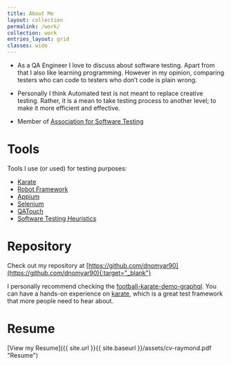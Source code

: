 ```yaml
---
title: About Me
layout: collection
permalink: /work/
collection: work
entries_layout: grid
classes: wide
---
```


- As a QA Engineer I love to discuss about software testing. Apart from that I also like learning programming. However in my opinion, comparing testers who can code to testers who don’t code is plain wrong.

- Personally I think Automated test is not meant to replace creative testing. Rather, it is a mean to take testing process to another level; to make it more efficient and effective.

- Member of [Association for Software Testing](https://www.associationforsoftwaretesting.org/)

# Tools
Tools I use (or used) for testing purposes:
- [Karate](https://intuit.github.io/karate/)
- [Robot Framework](https://robotframework.org/)
- [Appium](http://appium.io/)
- [Selenium](https://www.selenium.dev/)
- [QATouch](https://www.qatouch.com/)
- [Software Testing Heuristics](https://www.ministryoftesting.com/dojo/lessons/software-testing-heuristics-mind-the-gap)


# Repository
Check out my repository at [https://github.com/dnomyar90](https://github.com/dnomyar90){:target="_blank"}

I personally recommend checking the [football-karate-demo-graphql](https://github.com/dnomyar90/football-karate-demo-graphql). You can have a hands-on experience on [karate](https://intuit.github.io/karate/), which is a great test framework that more people need to hear about.

# Resume
[View my Resume]({{ site.url }}{{ site.baseurl }}/assets/cv-raymond.pdf "Resume")